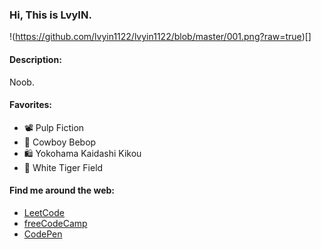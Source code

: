 ### Hi, This is LvyIN.

!(https://github.com/lvyin1122/lvyin1122/blob/master/001.png?raw=true)[]

#### Description:

Noob.

#### Favorites:

- 📽️ Pulp Fiction 
- 🚀 Cowboy Bebop
- 🛍️ Yokohama Kaidashi Kikou
- 🎵 White Tiger Field

#### Find me around the web:

- [LeetCode](https://leetcode.com/lvyin_33/)
- [freeCodeCamp](https://www.freecodecamp.org/lvyin33)
- [CodePen](https://codepen.io/lvyin1122)

<!--
**lvyin1122/lvyin1122** is a ✨ _special_ ✨ repository because its `README.md` (this file) appears on your GitHub profile.

Here are some ideas to get you started:

- 🔭 I’m currently working on ...
- 🌱 I’m currently learning ...
- 👯 I’m looking to collaborate on ...
- 🤔 I’m looking for help with ...
- 💬 Ask me about ...
- 📫 How to reach me: ...
- 😄 Pronouns: ...
- ⚡ Fun fact: ...
-->
